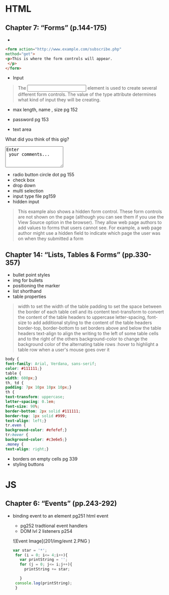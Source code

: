 # HTML

## Chapter 7: “Forms” (p.144-175)
- 
```html
<form action="http://www.example.com/subscribe.php"
method="get">
<p>This is where the form controls will appear.
 </p>
</form>
```
- Input
>The <input> element is used
to create several different form
controls. The value of the type
attribute determines what kind
of input they will be creating.

- max length, name , size pg 152
- password pg 153

- text area
><form action="http://www.example.com/comments.php">
<p>What did you think of this gig?</p>
 <textarea name="comments" cols="20" rows="4">Enter
 your comments...</textarea>
</form>

- radio button circle dot pg 155
- check box
- drop down
- multi selection
- input type file pg159
- hidden input
>This example also shows a
hidden form control. These form
controls are not shown on the
page (although you can see them
if you use the View Source option
in the browser). They allow web
page authors to add values to
forms that users cannot see.
For example, a web page author
might use a hidden field to
indicate which page the user was
on when they submitted a form


## Chapter 14: “Lists, Tables & Forms” (pp.330-357)
- bullet point styles
- img for bullets
- positioning the marker
- list shorthand
- table properties
>width to set the width of the
table
padding to set the space
between the border of each table
cell and its content
text-transform to convert the
content of the table headers to
uppercase
letter-spacing, font-size
to add additional styling to the
content of the table headers
border-top, border-bottom
to set borders above and below
the table headers
text-align to align the writing
to the left of some table cells and
to the right of the others
background-color to change
the background color of the
alternating table rows
:hover to highlight a table row
when a user's mouse goes over it

```css
body {
font-family: Arial, Verdana, sans-serif;
color: #111111;}
table {
width: 600px;}
th, td {
padding: 7px 10px 10px 10px;}
th {
text-transform: uppercase;
letter-spacing: 0.1em;
font-size: 90%;
border-bottom: 2px solid #111111;
border-top: 1px solid #999;
text-align: left;}
tr.even {
background-color: #efefef;}
tr:hover {
background-color: #c3e6e5;}
.money {
text-align: right;}
```
- borders on empty cells pg 339
- styling buttons

# JS

## Chapter 6: “Events” (pp.243-292)
- binding event to an element pg251 html event
  - pg252 tradtional event handlers
  - DOM lvl 2 listeners p254

   ![Event Image](201/img/evnt 2.PNG )

   ```javascript
   var star = '*';
    for (i = 0; i<= 4;i++){
      var printString = '';
      for (j = 0; j<= i;j++){
        printString += star;

      }
    console.log(printString);
    }
   ```